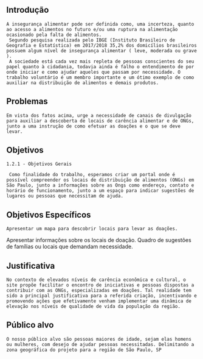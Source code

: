 ## Introdução

    A insegurança alimentar pode ser definida como, uma incerteza, quanto ao acesso a alimentos no futuro e/ou uma ruptura na alimentação ocasionado pela falta de alimentos.
     Segundo pesquisa realizada pelo IBGE (Instituto Brasileiro de Geografia e Estatística) em 2017/2018 35,2% dos domicílios brasileiros possuem algum nível de insegurança alimentar ( leve, moderada ou grave ).
     A sociedade está cada vez mais repleta de pessoas conscientes do seu papel quanto à cidadania, todavia ainda é falho o entendimento de por onde iniciar e como ajudar aqueles que passam por necessidade. O trabalho voluntário é um membro importante e um ótimo exemplo de como auxiliar na distribuição de alimentos e demais produtos.
     
## Problemas

    Em vista dos fatos acima, urge a necessidade de canais de divulgação para auxiliar a descoberta de locais de carência alimentar e de ONGs, junto a uma instrução de como efetuar as doações e o que se deve levar.
    
## Objetivos

	1.2.1 - Objetivos Gerais
	
     Como finalidade do trabalho, esperamos criar um portal onde é possível compreender os locais de distribuição de alimentos (ONGs) em São Paulo, junto a informações sobre as Ongs como endereço, contato e horário de funcionamento, junto a um espaço para indicar sugestões de lugares ou pessoas que necessitam de ajuda.
     
## Objetivos Específicos

    Apresentar um mapa para descobrir locais para levar as doações.
Apresentar informações sobre os locais de doação.
Quadro de sugestões de famílias ou locais que demandam necessidade.

## Justificativa

    No contexto de elevados níveis de carência econômica e cultural, o site propõe facilitar o encontro de iniciativas e pessoas dispostas a contribuir com as ONGs, especializadas em doações. Tal realidade tem sido a principal justificativa para a referida criação, incentivando e promovendo ações que efetivamente venham implementar uma dinâmica de elevação nos níveis de qualidade de vida da população da região.

## Público alvo

    O nosso público alvo são pessoas maiores de idade, sejam elas homens ou mulheres, com desejo de ajudar pessoas necessitadas. Delimitando a zona geográfica do projeto para a região de São Paulo, SP
